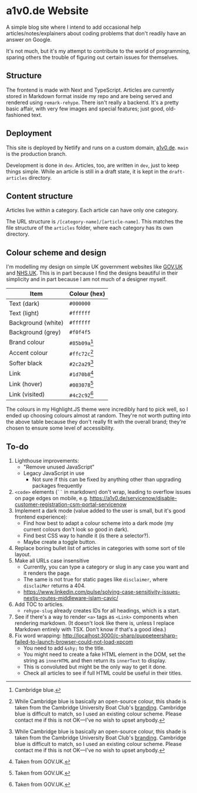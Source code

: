 # a1v0.de Website

A simple blog site where I intend to add occasional help articles/notes/explainers about coding problems that don't readily have an answer on Google.

It's not much, but it's my attempt to contribute to the world of programming, sparing others the trouble of figuring out certain issues for themselves.

## Structure

The frontend is made with Next and TypeScript. Articles are currently stored in Markdown format inside my repo and are being served and rendered using `remark-rehype`. There isn't really a backend. It's a pretty basic affair, with very few images and special features; just good, old-fashioned text.

## Deployment

This site is deployed by Netlify and runs on a custom domain, [a1v0.de](https://a1v0.de). `main` is the production branch.

Development is done in `dev`. Articles, too, are written in `dev`, just to keep things simple. While an article is still in a draft state, it is kept in the `draft-articles` directory.

## Content structure

Articles live within a category. Each article can have only one category.

The URL structure is `/[category-name]/[article-name]`. This matches the file structure of the `articles` folder, where each category has its own directory.

## Colour scheme and design

I'm modelling my design on simple UK government websites like [GOV.UK](https://www.gov.uk/) and [NHS.UK](https://www.nhs.uk/). This is in part because I find the designs beautiful in their simplicity and in part because I am not much of a designer myself.

| **Item**           | **Colour (hex)** |
| ------------------ | ---------------- |
| Text (dark)        | `#000000`        |
| Text (light)       | `#ffffff`        |
| Background (white) | `#ffffff`        |
| Background (grey)  | `#f0f4f5`        |
| Brand colour       | `#85b09a`[^1]    |
| Accent colour      | `#ffc72c`[^2]    |
| Softer black       | `#2c2a29`[^2]    |
| Link               | `#1d70b8`[^3]    |
| Link (hover)       | `#003078`[^3]    |
| Link (visited)     | `#4c2c92`[^3]    |

The colours in my Highlight.JS theme were incredibly hard to pick well, so I ended up choosing colours almost at random. They're not worth putting into the above table because they don't really fit with the overall brand; they're chosen to ensure some level of accessibility.

[^1]: Cambridge blue.
[^2]: While Cambridge blue is basically an open-source colour, this shade is taken from the Cambridge University Boat Club's [branding](https://cubc.org.uk/wp-content/uploads/2024/01/CUBC-BRAND-GUIDE-01112020.pdf). Cambridge blue is difficult to match, so I used an existing colour scheme. Please contact me if this is not OK&mdash;I've no wish to upset anybody.
[^3]: Taken from GOV.UK.

## To-do

1. Lighthouse improvements:
     - "Remove unused JavaScript"
     - Legacy JavaScript in use
       - Not sure if this can be fixed by anything other than upgrading packages frequently
2. `<code>` elements (` `` ` in markdown) don't wrap, leading to overflow issues on page edges on mobile, e.g. <https://a1v0.de/servicenow/disable-customer-registration-csm-portal-servicenow>
3. Implement a dark mode (value added to the user is small, but it's good frontend experience):
     - Find how best to adapt a colour scheme into a dark mode (my current colours don't look so good in dark).
     - Find best CSS way to handle it (is there a selector?).
     - Maybe create a toggle button.
4. Replace boring bullet list of articles in categories with some sort of tile layout.
5. Make all URLs case insensitive
     - Currently, you can type a category or slug in any case you want and it renders the page.
     - The same is not true for static pages like `disclaimer`, where `disclaiMer` returns a 404.
     - <https://www.linkedin.com/pulse/solving-case-sensitivity-issues-nextjs-routes-middleware-islam-cavic/>
6. Add TOC to articles.
    - `rehype-slug` already creates IDs for all headings, which is a start.
7. See if there's a way to render `<a>` tags as `<Link>` components when rendering markdown. (It doesn't look like there is, unless I replace Markdown entirely with TSX. Don't know if that's a good idea.)
8. Fix word wrapping: <http://localhost:3000/c-sharp/puppeteersharp-failed-to-launch-browser-could-not-load-xpcom>
    - You need to add `&shy;` to the title.
    - You might need to create a fake HTML element in the DOM, set the string as `innerHTML` and then return its `innerText` to display.
    - This is convoluted but might be the only way to get it done.
    - Check all articles to see if full HTML could be useful in their titles.
